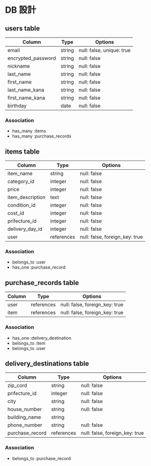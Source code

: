 # DB 設計

## users table

| Column             | Type   | Options                   |
|--------------------|--------|---------------------------|
| email              | string | null: false, unique: true |
| encrypted_password | string | null: false               |
| nickname           | string | null: false               |
| last_name          | string | null: false               |
| first_name         | string | null: false               |
| last_name_kana     | string | null: false               |
| first_name_kana    | string | null: false               |
| birthday           | date   | null: false               |

### Association

- has_many :items
- has_many :purchase_records


## items table

| Column           | Type       | Options                        |
|------------------|------------|--------------------------------|
| item_name        | string     | null: false                    |
| category_id      | integer    | null: false                    |
| price            | integer    | null: false                    |
| item_description | text       | null: false                    |
| condition_id     | integer    | null: false                    |
| cost_id          | integer    | null: false                    |
| prifecture_id    | integer    | null: false                    |
| delivery_day_id  | integer    | null: false                    |
| user             | references | null: false, foreign_key: true |

### Association

- belongs_to :user
- has_one    :purchase_record


## purchase_records table

| Column | Type       | Options                        |
|--------|------------|--------------------------------|
| user   | references | null: false, foreign_key: true |
| item   | references | null: false, foreign_key: true |

### Association

- has_one    :delivery_destination
- belongs_to :item
- belongs_to :user


## delivery_destinations table

| Column          | Type       | Options                        |
|-----------------|------------|--------------------------------|
| zip_cord        | string     | null: false                    |
| prifecture_id   | integer    | null: false                    |
| city            | string     | null: false                    |
| house_number    | string     | null: false                    |
| building_name   | string     |                                |
| phone_number    | string     | null: false                    |
| purchase_record | references | null: false, foreign_key: true |

### Association

- belongs_to :purchase_record
